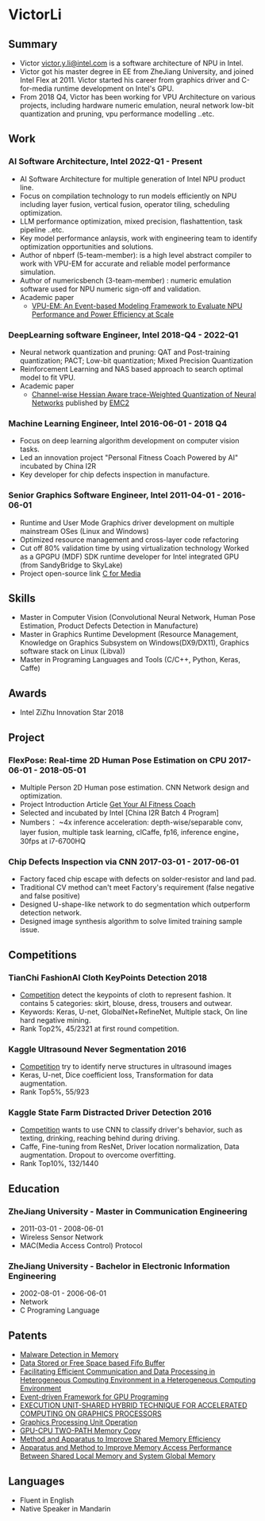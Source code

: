 # VictorLi

## Summary
* Victor [victor.y.li@intel.com](mailto:victor.y.li@intel.com) is a software architecture of NPU in Intel.
* Victor got his master degree in EE from ZheJiang University, and joined Intel Flex at 2011. Victor started his career from graphics driver and 
C-for-media runtime development on Intel's GPU.
* From 2018 Q4, Victor has been working for VPU Architecture on various projects, including hardware numeric emulation, neural network low-bit quantization and pruning, vpu performance modelling ..etc. 

## Work

### AI Software Architecture, Intel 2022-Q1 - Present 
* AI Software Architecture for multiple generation of Intel NPU product line.
* Focus on compilation technology to run models efficiently on NPU including layer fusion, vertical fusion, operator tiling, scheduling optimization.
* LLM performance optimization, mixed precision, flashattention, task pipeline ..etc.
* Key model performance anlaysis, work with engineering team to identify optimization opportunities and solutions. 
* Author of nbperf (5-team-member): is a high level abstract compiler to work with VPU-EM for accurate and reliable model performance simulation.
* Author of numericsbench (3-team-member) : numeric emulation software used for NPU numeric sign-off and validation.
* Academic paper
  -  [VPU-EM: An Event-based Modeling Framework to Evaluate NPU Performance and Power Efficiency at Scale](https://arxiv.org/abs/2303.10271)

### DeepLearning software Engineer, Intel  2018-Q4 - 2022-Q1 
* Neural network quantization and pruning: QAT and Post-training quantization; PACT; Low-bit quantization; Mixed Precision Quantization
* Reinforcement Learning and NAS based approach to search optimal model to fit VPU.
* Academic paper
  -  [Channel-wise Hessian Aware trace-Weighted Quantization of Neural Networks](https://arxiv.org/abs/2008.08284) published by [EMC2](https://www.emc2-ai.org/) 

### Machine Learning Engineer, Intel  2016-06-01 - 2018 Q4 
* Focus on deep learning algorithm development on computer vision tasks.
* Led an innovation project "Personal Fitness Coach Powered by AI" incubated by China I2R
* Key developer for chip defects inspection in manufacture.

### Senior Graphics Software Engineer, Intel 2011-04-01 - 2016-06-01
* Runtime and User Mode Graphics driver development on multiple mainstream OSes (Linux and Windows)
* Optimized resource management and cross-layer code refactoring
* Cut off 80% validation time by using virtualization technology Worked as a GPGPU (MDF) SDK runtime developer for Intel integrated GPU (from SandyBridge to SkyLake)
* Project open-source link [C for Media](https://github.com/intel/cm-compiler)

## Skills
* Master in Computer Vision (Convolutional Neural Network, Human Pose Estimation, Product Defects Detection in Manufacture)
* Master in Graphics Runtime Development (Resource Management, Knowledge on Graphics Subsystem on Windows(DX9/DX11), Graphics software stack on Linux (Libva))
* Master in Programing Languages and Tools (C/C++, Python, Keras, Caffe)

## Awards
* Intel ZiZhu Innovation Star 2018

## Project
### FlexPose: Real-time 2D Human Pose Estimation on CPU  2017-06-01 - 2018-05-01
* Multiple Person 2D Human pose estimation.  CNN Network design and optimization.
* Project Introduction Article [Get Your AI Fitness Coach](https://mp.weixin.qq.com/s/3V55wNMseeZdEISGHaG64A)
* Selected and incubated by Intel [China I2R Batch 4 Program]
* Numbers： ~4x inference acceleration: depth-wise/separable conv, layer fusion, multiple task learning, clCaffe, fp16, inference engine，30fps at i7-6700HQ

### Chip Defects Inspection via CNN   2017-03-01 - 2017-06-01   
* Factory faced chip escape with defects on solder-resistor and land pad.
* Traditional CV method can't meet Factory's requirement (false negative and false positive)
* Designed U-shape-like network to do segmentation which outperform detection network.
* Designed image synthesis algorithm to solve limited training sample issue.

## Competitions
### TianChi FashionAI Cloth KeyPoints Detection 2018
* [Competition](https://tianchi.aliyun.com/competition/information.htm?spm=5176.11165320.5678.2.46df7d4d3XYOlw&raceId=231648) detect the keypoints of cloth to represent fashion. It contains 5 categories: skirt, blouse, dress, trousers and outwear.
* Keywords: Keras, U-net, GlobalNet+RefineNet, Multiple stack, On line hard negative mining.
* Rank Top2%, 45/2321 at first round competition.

### Kaggle Ultrasound Never Segmentation 2016
*   [Competition](https://www.kaggle.com/c/ultrasound-nerve-segmentation) try to identify nerve structures in ultrasound images
* Keras, U-net, Dice coefficient loss, Transformation for data augmentation.
* Rank Top5%, 55/923

### Kaggle State Farm Distracted Driver Detection 2016
* [Competition](https://www.kaggle.com/c/state-farm-distracted-driver-detection) wants to use CNN to classify driver's behavior, such as texting, drinking, reaching behind during driving.
* Caffe, Fine-tuning from ResNet, Driver location normalization, Data augmentation. Dropout to overcome overfitting.
* Rank Top10%, 132/1440

## Education
### ZheJiang University - Master in Communication Engineering
* 2011-03-01 - 2008-06-01  
* Wireless Sensor Network
* MAC(Media Access Control) Protocol

### ZheJiang University - Bachelor in Electronic Information Engineering
* 2002-08-01 - 2006-06-01
* Network
* C Programing Language

## Patents
* [Malware Detection in Memory](https://patents.google.com/patent/WO2019113843)
* [Data Stored or Free Space based Fifo Buffer](https://patents.google.com/patent/WO2020061888)
* [Facilitating Efficient Communication and Data Processing in Heterogeneous Computing Environment in a Heterogeneous Computing Environment](https://patentscope.wipo.int/search/zh/detail.jsf?docId=WO2017107118)
* [Event-driven Framework for GPU Programing](https://patentscope.wipo.int/search/zh/detail.jsf?docId=WO2017107168)
* [EXECUTION UNIT-SHARED HYBRID TECHNIQUE FOR ACCELERATED COMPUTING ON GRAPHICS PROCESSORS](https://patentscope.wipo.int/search/zh/detail.jsf?docId=WO2018176435)
* [Graphics Processing Unit Operation](WO/2017/112403)
* [GPU-CPU TWO-PATH Memory Copy ](https://patentscope.wipo.int/search/zh/detail.jsf?docId=WO2017049583)
* [Method and Apparatus to Improve Shared Memory Efficiency](WO/2017/049592)
* [Apparatus and Method to Improve Memory Access Performance Between Shared Local Memory and System Global Memory ](https://patentscope.wipo.int/search/zh/detail.jsf?docId=WO2017166269)

## Languages
* Fluent in English
* Native Speaker in Mandarin
